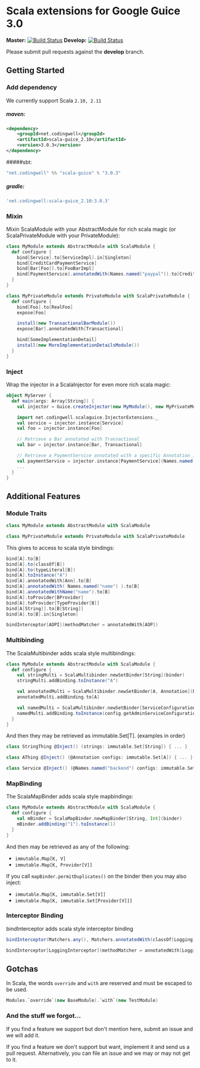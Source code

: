 Scala extensions for Google Guice 3.0
=====================================

**Master:** [![Build Status](https://travis-ci.org/codingwell/scala-guice.png?branch=master)](https://travis-ci.org/codingwell/scala-guice)
**Develop:** [![Build Status](https://travis-ci.org/codingwell/scala-guice.png?branch=develop)](https://travis-ci.org/codingwell/scala-guice)

Please submit pull requests against the **develop** branch.

Getting Started
---------------

### Add dependency
We currently support Scala `2.10, 2.11`

##### maven:
```xml
<dependency>
    <groupId>net.codingwell</groupId>
    <artifactId>scala-guice_2.10</artifactId>
    <version>3.0.3</version>
</dependency>
```

#####sbt:
```scala
"net.codingwell" %% "scala-guice" % "3.0.3"
```

##### gradle:
```groovy
'net.codingwell:scala-guice_2.10:3.0.3'
```

### Mixin
Mixin ScalaModule with your AbstractModule for rich scala magic (or ScalaPrivateModule with your PrivateModule):
```scala
class MyModule extends AbstractModule with ScalaModule {
  def configure {
    bind[Service].to[ServiceImpl].in[Singleton]
    bind[CreditCardPaymentService]
    bind[Bar[Foo]].to[FooBarImpl]
    bind[PaymentService].annotatedWith(Names.named("paypal")).to[CreditCardPaymentService]
  }
}

class MyPrivateModule extends PrivateModule with ScalaPrivateModule {
  def configure {
    bind[Foo].to[RealFoo]
    expose[Foo]

    install(new TransactionalBarModule())
    expose[Bar].annotatedWith[Transactional]

    bind[SomeImplementationDetail]
    install(new MoreImplementationDetailsModule())
  }
}
```

### Inject
Wrap the injector in a ScalaInjector for even more rich scala magic:
```scala
object MyServer {
  def main(args: Array[String]) {
    val injector = Guice.createInjector(new MyModule(), new MyPrivateModule)

    import net.codingwell.scalaguice.InjectorExtensions._
    val service = injector.instance[Service]
    val foo = injector.instance[Foo]

    // Retrieve a Bar annotated with Transactional
    val bar = injector.instance[Bar, Transactional]

    // Retrieve a PaymentService annotated with a specific Annotation instance.
    val paymentService = injector.instance[PaymentService](Names.named("paypal"))
    ...
  }
}
```

Additional Features
-------------------

### Module Traits

```scala
class MyModule extends AbstractModule with ScalaModule
```
```scala
class MyPrivateModule extends PrivateModule with ScalaPrivateModule
```

This gives to access to scala style bindings:

```scala
bind[A].to[B]
bind[A].to(classOf[B])
bind[A].to(typeLiteral[B])
bind[A].toInstance("A")
bind[A].annotatedWith[Ann].to[B]
bind[A].annotatedWith( Names.named("name") ).to[B]
bind[A].annotatedWithName("name").to[B]
bind[A].toProvider[BProvider]
bind[A].toProvider[TypeProvider[B]]
bind[A[String]].to[B[String]]
bind[A].to[B].in[Singleton]

bindInterceptor[AOPI](methodMatcher = annotatedWith[AOP])
```

### Multibinding

The ScalaMultibinder adds scala style multibindings:

```scala
class MyModule extends AbstractModule with ScalaModule {
  def configure {
    val stringMulti = ScalaMultibinder.newSetBinder[String](binder)
    stringMulti.addBinding.toInstance("A")

    val annotatedMulti = ScalaMultibinder.newSetBinder[A, Annotation](binder)
    annotatedMulti.addBinding.to[A]

    val namedMulti = ScalaMultibinder.newSetBinder[ServiceConfiguration](binder, Names.named("backend"))
    namedMulti.addBinding.toInstance(config.getAdminServiceConfiguration)
  }
}
```

And then they may be retrieved as immutable.Set[T]. (examples in order)

```scala
class StringThing @Inject() (strings: immutable.Set[String]) { ... }

class AThing @Inject() (@Annotation configs: immutable.Set[A]) { ... }

class Service @Inject() (@Names.named("backend") configs: immutable.Set[ServiceConfiguration]) { ... }
```

### MapBinding

The ScalaMapBinder adds scala style mapbindings:

```scala
class MyModule extends AbstractModule with ScalaModule {
  def configure {
    val mBinder = ScalaMapBinder.newMapBinder[String, Int](binder)
    mBinder.addBinding("1").toInstance(1)
  }
}
```

And then may be retrieved as any of the following:
- `immutable.Map[K, V]`
- `immutable.Map[K, Provider[V]]`

If you call `mapBinder.permitDuplicates()` on the binder then you may also inject:
- `immutable.Map[K, immutable.Set[V]]`
- `immutable.Map[K, immutable.Set[Provider[V]]]`

### Interceptor Binding

bindInterceptor adds scala style interceptor binding

```java
bindInterceptor(Matchers.any(), Matchers.annotatedWith(classOf[Logging]), new LoggingInterceptor())
```

```scala
bindInterceptor[LoggingInterceptor](methodMatcher = annotatedWith[Logging])
```

## Gotchas

In Scala, the words `override` and `with` are reserved and must be escaped to be used.
```scala
Modules.`override`(new BaseModule).`with`(new TestModule)
```

### And the stuff we forgot...

If you find a feature we support but don't mention here, submit an issue and we will add it.

If you find a feature we don't support but want, implement it and send us a pull request. Alternatively, you can file an issue and we may or may not get to it.
